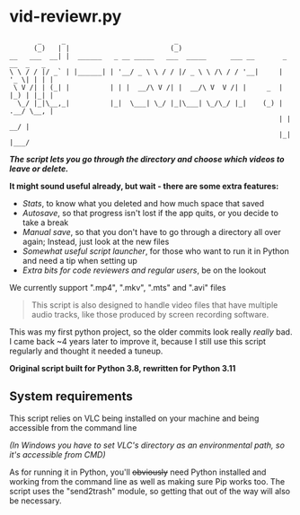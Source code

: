 # vid-reviewr.py

```text
       _     _                           _                                      
      (_)   | |                         (_)                                     
__   ___  __| |  ______   _ __ _____   ___  _____      ___ __       _ __  _   _ 
\ \ / / |/ _` | |______| | '__/ _ \ \ / / |/ _ \ \ /\ / / '__|     | '_ \| | | |
 \ V /| | (_| |          | | |  __/\ V /| |  __/\ V  V /| |     _  | |_) | |_| |
  \_/ |_|\__,_|          |_|  \___| \_/ |_|\___| \_/\_/ |_|    (_) | .__/ \__, |
                                                                   | |     __/ |
                                                                   |_|    |___/ 
```

__*The script lets you go through the directory and choose which videos to leave or delete.*__

**It might sound useful already, but wait - there are some extra features:**

* *Stats*, to know what you deleted and how much space that saved
* *Autosave*, so that progress isn't lost if the app quits, or you decide to take a break
* *Manual save*, so that you don't have to go through a directory all over again; Instead, just look at the new files
* *Somewhat useful script launcher*, for those who want to run it in Python and need a tip when setting up
* *Extra bits for code reviewers and regular users*, be on the lookout

We currently support ".mp4", ".mkv", ".mts" and ".avi" files

> This script is also designed to handle video files that have multiple audio tracks, like those produced by screen recording software.

This was my first python project, so the older commits look really *really* bad. I came back ~4 years later to improve it, because I still use this script regularly and thought it needed a tuneup.

**Original script built for Python 3.8, rewritten for Python 3.11**

## System requirements

This script relies on VLC being installed on your machine and being accessible from the command line

*(In Windows you have to set VLC's directory as an environmental path, so it's accessible from CMD)*

As for running it in Python, you'll ~~obviously~~ need Python installed and working from the command line as well as making sure Pip works too. The script uses the "send2trash" module, so getting that out of the way will also be necessary.
